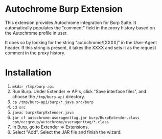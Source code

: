 # Autochrome Burp Extension

This extension provides Autochrome integration for Burp Suite. It automatically populates the "comment" field in the proxy history based on the Autochrome profile in user.

It does so by looking for the string "autochrome/\[XXXX\]" in the User-Agent header. If this string is present, it takes the XXXX and sets it as the request comment in the proxy history.

# Installation

1. `mkdir /tmp/burp-api`
1. Run Burp.  Under Extender => APIs, click "Save interface files", and choose the `/tmp/burp-api` directory.
1. `cp /tmp/burp-api/burp/*.java src/burp`
1. `cd src`
1. `javac burp/BurpExtender.java`
1. `jar cf autochrome-useragenttag.jar burp/BurpExtender.class com/nccgroup/autochrome/useragenttag/*.class`
1. In Burp, go to Extender => Extensions.
1. Select "Add". Select the JAR file and finish the wizard.
